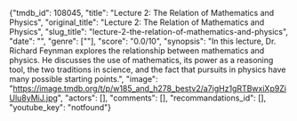 {"tmdb_id": 108045, "title": "Lecture 2: The Relation of Mathematics and Physics", "original_title": "Lecture 2: The Relation of Mathematics and Physics", "slug_title": "lecture-2-the-relation-of-mathematics-and-physics", "date": "", "genre": [""], "score": "0.0/10", "synopsis": "In this lecture, Dr. Richard Feynman explores the relationship between mathematics and physics. He discusses the use of mathematics, its power as a reasoning tool, the two traditions in science, and the fact that pursuits in physics have many possible starting points.", "image": "https://image.tmdb.org/t/p/w185_and_h278_bestv2/a7igHz1gRTBwxiXp9ZiUlu8yMiJ.jpg", "actors": [], "comments": [], "recommandations_id": [], "youtube_key": "notfound"}